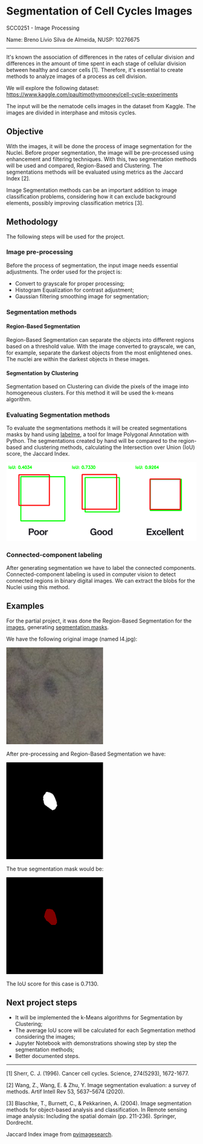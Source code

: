 # Segmentation of Cell Cycles Images

SCC0251 - Image Processing

Name: Breno Lívio Silva de Almeida, NUSP: 10276675

---

It's known the association of differences in the rates of cellular division and differences in the amount of time spent in each stage of cellular division between healthy and cancer cells [1]. Therefore, it's essential to create methods to analyze images of a process as cell division.

We will explore the following dataset:
https://www.kaggle.com/paultimothymooney/cell-cycle-experiments

The input will be the nematode cells images in the dataset from Kaggle. The images are divided in interphase and mitosis cycles.

## Objective

With the images, it will be done the process of image segmentation for the Nuclei. Before proper segmentation, the image will be pre-processed using enhancement and filtering techniques. With this, two segmentation methods will be used and compared, Region-Based and Clustering. The segmentations methods will be evaluated using metrics as the Jaccard Index [2].

Image Segmentation methods can be an important addition to image classification problems, considering how it can exclude background elements, possibly improving classification metrics [3].

## Methodology

The following steps will be used for the project.

### Image pre-processing

Before the process of segmentation, the input image needs essential adjustments. The order used for the project is:

- Convert to grayscale for proper processing;
- Histogram Equalization for contrast adjustment;
- Gaussian filtering smoothing image for segmentation;

### Segmentation methods

#### Region-Based Segmentation

Region-Based Segmentation can separate the objects into different regions based on a threshold value. With the image converted to grayscale, we can, for example, separate the darkest objects from the most enlightened ones. The nuclei are within the darkest objects in these images.

#### Segmentation by Clustering

Segmentation based on Clustering can divide the pixels of the image into homogeneous clusters. For this method it will be used the k-means algorithm.

### Evaluating Segmentation methods

To evaluate the segmentations methods it will be created segmentations masks by hand using [labelme](https://github.com/wkentaro/labelme), a tool for Image Polygonal Annotation with Python. The segmentations created by hand will be compared to the region-based and clustering methods, calculating the Intersection over Union (IoU) score, the Jaccard Index.

![IoU](https://raw.githubusercontent.com/brenoslivio/SegmentationCellCycles/main/Images/iou_examples.png)

### Connected-component labeling

After generating segmentation we have to label the connected components. Connected-component labeling is used in computer vision to detect connected regions in binary digital images. We can extract the blobs for the Nuclei using this method.

## Examples

For the partial project, it was done the Region-Based Segmentation for the [images](https://github.com/brenoslivio/SegmentationCellCycles/tree/main/Data/Original), generating [segmentation masks](https://github.com/brenoslivio/SegmentationCellCycles/tree/main/Data/Threshold).

We have the following original image (named I4.jpg):

![Original](https://raw.githubusercontent.com/brenoslivio/SegmentationCellCycles/main/Images/I4.jpg)

After pre-processing and Region-Based Segmentation we have:

![Segmented](https://raw.githubusercontent.com/brenoslivio/SegmentationCellCycles/main/Images/I4_threshold.jpg)

The true segmentation mask would be:

![TrueMask](https://raw.githubusercontent.com/brenoslivio/SegmentationCellCycles/main/Images/I4_TrueMask.png)

The IoU score for this case is 0.7130.

## Next project steps

- It will be implemented the k-Means algorithms for Segmentation by Clustering;
- The average IoU score will be calculated for each Segmentation method considering the images;
- Jupyter Notebook with demonstrations showing step by step the segmentation methods;
- Better documented steps.

---

[1] Sherr, C. J. (1996). Cancer cell cycles. Science, 274(5293), 1672-1677.

[2] Wang, Z., Wang, E. & Zhu, Y. Image segmentation evaluation: a survey of methods. Artif Intell Rev 53, 5637–5674 (2020).

[3] Blaschke, T., Burnett, C., & Pekkarinen, A. (2004). Image segmentation methods for object-based analysis and classification. In Remote sensing image analysis: Including the spatial domain (pp. 211-236). Springer, Dordrecht.

Jaccard Index image from [pyimagesearch](https://www.pyimagesearch.com/2016/11/07/intersection-over-union-iou-for-object-detection/).